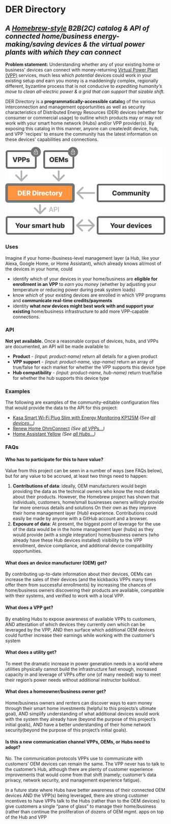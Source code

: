 # DER Directory
## _A [Homebrew-style](https://brew.sh/) B2B(2C) catalog & API of connected home/business energy-making/saving devices & the virtual power plants with which they can connect_

**Problem statement:** Understanding whether any of your existing home or business' devices can connect with money-returning [Virtual Power Plant (VPP)](https://rmi.org/clean-energy-101-virtual-power-plants/) services, much less which _potential_ devices could work in your existing setup _and_ earn you money is a maddeningly complex, regionally different, byzantine process that is not conducive to _expediting humanity’s move to clean all-electric power & a grid that can support that sizable shift._

DER Directory is a **programmatically-accessible catalo**g of the various interconnection and management opportunities as well as security characteristics of Distributed Energy Resources (DER) devices (whether for consumer or commercial usage) to outline which products may or may not work with your smart home network (Hubs) and/or VPP provider(s). By exposing this catalog in this manner, anyone can create/edit device, hub, and VPP 'recipes' to ensure the community has the latest information on these devices' capabilities and connections. 

![Diagram of how DER Directory fits into ecosystem](./DERdirectory-diagram.svg)

### Uses
Imagine if your home-/business-level management layer (a Hub, like your Alexa, Google Home, or Home Assistant), which already knows all/most of the devices in your home, could 
* identify which of your devices in your home/business are **eligible for enrollment in an VPP** to _earn you money_ (whether by adjusting your temperature or reducing power during peak system loads)
* know _which_ of your existing devices are enrolled in which VPP programs and **communicate real-time credits/payments**
* identity **what _new_ devices might best work with and support your existing** home/business infrastructure to add more VPP-capable connections. 


### API
**Not yet available.** Once a reasonable corpus of devices, hubs, and VPPs are documented, an API will be made available to:
* **Product** - _(input: product-name)_ return all details for a given product
* **VPP support** - _(input: product-name, vpp-name)_ return an array of true/false for each market for whether the VPP supports this device type
* **Hub compatibility** - _(input: product-name, hub-name)_ return true/false for whether the hub supports this device type


### Examples

The following are examples of the community-editable configuration files that would provide the data to the API for this project:
* [Kasa Smart Wi-Fi Plug Slim with Energy Monitoring KP125M](https://github.com/mlaaker/derdirectory/blob/main/devices/outlets/tp-link-kasa-kp125m.json) _(See [all devices…](https://github.com/mlaaker/derdirectory/tree/main/devices))_
* [Renew Home OhmConnect](https://github.com/mlaaker/derdirectory/blob/main/vpp/renew-home-ohmconnect.json) _(See [all VPPs…](https://github.com/mlaaker/derdirectory/tree/main/vpp))_
* [Home Assistant Yellow](https://github.com/mlaaker/derdirectory/blob/main/devices/hubs/home-assistant-yellow.json) _(See [all Hubs…](https://github.com/mlaaker/derdirectory/tree/main/devices/hubs))_



### FAQs

#### Who has to participate for this to have value?
Value from this project can be seen in a number of ways (see FAQs below), but for any value to be accrued, at least two things need to happen:

1. **Contributions of data**: ideally, OEM manufacturers would begin providing the data as the technical owners who know the most details about their products. However, the Homebrew project has shown that individuals, customers, home/small businesses owners willingly provide far more onerous details and solutions On their own as they improve their home management layer (Hub) experience. Contributions could easily be made by anyone with a GitHub account and a browser.
2. **Exposure of data**: At present, the biggest point of leverage for the use of the data would be in the home management layer (hubs) as they would provide (with a single integration) home/business owners (who already have these Hub devices installed) visibility to the VPP enrollment, device compliance, and additional device compatibility opportunities. 



#### What does an device manufacturer (OEM) get?

By contributing up-to-date information about their devices, OEMs can increase the sales of their devices (and the kickbacks VPPs many times offer them from successful enrollments) by increasing the chances of home/business owners discovering their products are available, compatible with their systems, and verified to work with a local VPP. 
​

#### What does a VPP get? 

By enabling Hubs to expose awareness of available VPPs to customers, AND attestation of which devices they currently own which can be leveraged by the VPP, AND then surface which additional OEM devices could further increase their earnings while working with the customer’s system 



#### What does a utility get?

To meet the dramatic increase in power generation needs in a world where utilities physically cannot build the infrastructure fast enough, increased capacity in and leverage of VPPs offer one (of many needed) way to meet their region’s power needs without additional instructor buildout. 



#### What does a homeowner/business owner get?

Home/business owners and renters can discover ways to earn money through their smart home investments (helpful to this projects’s ultimate goal), AND simplify understanding of what additional devices would work with the system they already have (beyond the purpose of this project’s initial goals), AND have a better understanding of their home network security(beyond the purpose of this project’s initial goals).



#### Is this a new communication channel VPPs, OEMs, or Hubs need to adopt?

No. The communication protocols VPPs use to communicate with customers’ OEM devices can remain the same. The VPP never has to talk to the customer’s Hub, although there are plenty of customer experience improvements that would come from that shift (namely; customer’s data privacy, network security, and management experience fatigue). 

​In a future state where Hubs have better awareness of their connected OEM devices AND the VPP(s) being leveraged, there are strong customer incentives to have VPPs talk to the Hubs (rather than to the OEM devices) to give customers a single “pane of glass” to manage their home/business (rather than continue the proliferation of dozens of OEM mgmt. apps on top of the Hub and VPP
